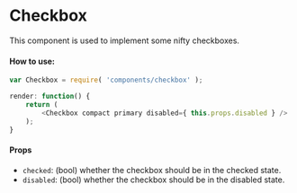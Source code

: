 Checkbox
=========

This component is used to implement some nifty checkboxes.

#### How to use:

```js
var Checkbox = require( 'components/checkbox' );

render: function() {
	return (
		<Checkbox compact primary disabled={ this.props.disabled } />
	);
}
```

#### Props

* `checked`: (bool) whether the checkbox should be in the checked state.
* `disabled`: (bool) whether the checkbox should be in the disabled state.
